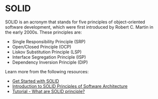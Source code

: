 # SOLID

SOLID is an acronym that stands for five principles of object-oriented software development, which were first introduced by Robert C. Martin in the early 2000s. These principles are:

- Single Responsibility Principle (SRP)
- Open/Closed Principle (OCP)
- Liskov Substitution Principle (LSP)
- Interface Segregation Principle (ISP)
- Dependency Inversion Principle (DIP)

Learn more from the following resources:

- [Get Started with SOLID](https://www.bmc.com/blogs/solid-design-principles/)
- [Introduction to SOLID Principles of Software Architecture](https://www.developer.com/project-management/solid-principles-software-architecture/)
- [Tutorial - What are SOLID principle?](https://www.youtube.com/watch?v=aUCo5cy32kE)